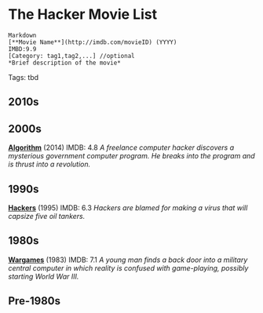 # The Hacker Movie List


```
Markdown
[**Movie Name**](http://imdb.com/movieID) (YYYY) 
IMBD:9.9 
[Category: tag1,tag2,...] //optional
*Brief description of the movie*  
```

Tags: tbd


## 2010s


## 2000s
[**Algorithm**](https://www.imdb.com/title/tt3293462/) (2014)
IMDB: 4.8
*A freelance computer hacker discovers a mysterious government computer program. He breaks into the program and is thrust into a revolution.*

## 1990s
[**Hackers**](https://www.imdb.com/title/tt0113243/) (1995) 
IMDB: 6.3 
*Hackers are blamed for making a virus that will capsize five oil tankers.*

## 1980s
[**Wargames**](https://www.imdb.com/title/tt0086567) (1983) 
IMDB: 7.1 
*A young man finds a back door into a military central computer in which reality is confused with game-playing, possibly starting World War III.*


## Pre-1980s
